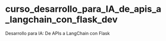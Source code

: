 # curso_desarrollo_para_IA_de_apis_a_langchain_con_flask_dev
Desarrollo para IA: De APIs a LangChain con Flask

